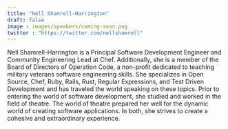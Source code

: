 ```yaml
---
title: "Nell Shamrell-Harrington"
draft: false
image : images/speakers/coming-soon.png
twitter : "https://twitter.com/nellshamrell"
---
```


Nell Shamrell-Harrington is a Principal Software Development Engineer and Community Engineering Lead at Chef. Additionally, she is a member of the Board of Directors of Operation Code, a non-profit dedicated to teaching military veterans software engineering skills. She specializes in Open Source, Chef, Ruby, Rails, Rust, Regular Expressions, and Test Driven Development and has traveled the world speaking on these topics. Prior to entering the world of software development, she studied and worked in the field of theatre. The world of theatre prepared her well for the dynamic world of creating software applications. In both, she strives to create a cohesive and extraordinary experience.



